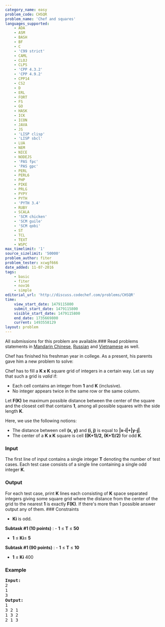 ```yaml
---
category_name: easy
problem_code: CHSQR
problem_name: 'Chef and squares'
languages_supported:
    - ADA
    - ASM
    - BASH
    - BF
    - C
    - 'C99 strict'
    - CAML
    - CLOJ
    - CLPS
    - 'CPP 4.3.2'
    - 'CPP 4.9.2'
    - CPP14
    - CS2
    - D
    - ERL
    - FORT
    - FS
    - GO
    - HASK
    - ICK
    - ICON
    - JAVA
    - JS
    - 'LISP clisp'
    - 'LISP sbcl'
    - LUA
    - NEM
    - NICE
    - NODEJS
    - 'PAS fpc'
    - 'PAS gpc'
    - PERL
    - PERL6
    - PHP
    - PIKE
    - PRLG
    - PYPY
    - PYTH
    - 'PYTH 3.4'
    - RUBY
    - SCALA
    - 'SCM chicken'
    - 'SCM guile'
    - 'SCM qobi'
    - ST
    - TCL
    - TEXT
    - WSPC
max_timelimit: '1'
source_sizelimit: '50000'
problem_author: fiter
problem_tester: xcwgf666
date_added: 11-07-2016
tags:
    - basic
    - fiter
    - nov16
    - simple
editorial_url: 'http://discuss.codechef.com/problems/CHSQR'
time:
    view_start_date: 1479115800
    submit_start_date: 1479115800
    visible_start_date: 1479115800
    end_date: 1735669800
    current: 1493558129
layout: problem
---
```

All submissions for this problem are available.###  Read problems statements in [Mandarin Chinese](http://www.codechef.com/download/translated/NOV16/mandarin/CHSQR.pdf), [Russian](http://www.codechef.com/download/translated/NOV16/russian/CHSQR.pdf) and [Vietnamese](http://www.codechef.com/download/translated/NOV16/vietnamese/CHSQR.pdf) as well.

Chef has finished his freshman year in college. As a present, his parents gave him a new problem to solve:

Chef has to fill a **K x K** square grid of integers in a certain way. Let us say that such a grid is _valid_ if:

- Each cell contains an integer from **1** and **K** (inclusive).
- No integer appears twice in the same row or the same column.

Let **F(K)** be maximum possible distance between the center of the square and the closest cell that contains **1**, among all possible squares with the side length **K**.

Here, we use the following notions:

- The distance between cell **(x, y)** and **(i, j)** is equal to **|x-i|+|y-j|**.
- The center of a **K x K** square is cell **((K+1)/2, (K+1)/2)** for odd **K**.

### Input

The first line of input contains a single integer **T** denoting the number of test cases.
Each test case consists of a single line containing a single odd integer **K**.

### Output

For each test case, print **K** lines each consisting of **K** space separated integers giving some square grid where the distance from the center of the grid to the nearest **1** is exactly **F(K)**. If there's more than 1 possible answer output any of them. ### Constraints

- **Ki** is odd.

**Subtask **\#1** (10 points)**  : - **1** ≤ **T** ≤ **50**
- **1** ≤ **Ki**≤ **5**
 
**Subtask **\#1** (90 points)**  : - **1** ≤ **T** ≤ **10**
- **1** ≤ **Ki** 400
 
### Example

<pre><b>Input:</b>
<tt>2
1
3</tt>
<b>Output:</b>
<tt>1
3 2 1
1 3 2
2 1 3</tt>


</pre>
